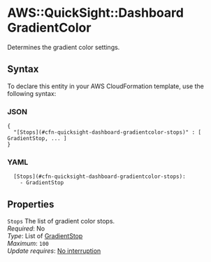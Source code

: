 # AWS::QuickSight::Dashboard GradientColor<a name="aws-properties-quicksight-dashboard-gradientcolor"></a>

Determines the gradient color settings\.

## Syntax<a name="aws-properties-quicksight-dashboard-gradientcolor-syntax"></a>

To declare this entity in your AWS CloudFormation template, use the following syntax:

### JSON<a name="aws-properties-quicksight-dashboard-gradientcolor-syntax.json"></a>

```
{
  "[Stops](#cfn-quicksight-dashboard-gradientcolor-stops)" : [ GradientStop, ... ]
}
```

### YAML<a name="aws-properties-quicksight-dashboard-gradientcolor-syntax.yaml"></a>

```
  [Stops](#cfn-quicksight-dashboard-gradientcolor-stops):
    - GradientStop
```

## Properties<a name="aws-properties-quicksight-dashboard-gradientcolor-properties"></a>

`Stops` <a name="cfn-quicksight-dashboard-gradientcolor-stops"></a>
The list of gradient color stops\.  
_Required_: No  
_Type_: List of [GradientStop](aws-properties-quicksight-dashboard-gradientstop.md)  
_Maximum_: `100`  
_Update requires_: [No interruption](https://docs.aws.amazon.com/AWSCloudFormation/latest/UserGuide/using-cfn-updating-stacks-update-behaviors.html#update-no-interrupt)
